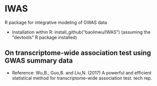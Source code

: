 # IWAS
R package for integrative modeling of GWAS data
  - Installation within R: install_github("baolinwu/IWAS")  (assuming the "devtools" R package installed)

## On transcriptome-wide association test using GWAS summary data
  - Reference: Wu,B., Guo,B. and Liu,N. (2017) A powerful and efficient statistical method for transcriptome-wide association test. tech rep.
